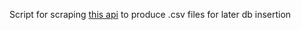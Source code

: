 Script for scraping [this api](countriesnow.space/api/v0.1/) to produce .csv files for later db insertion
